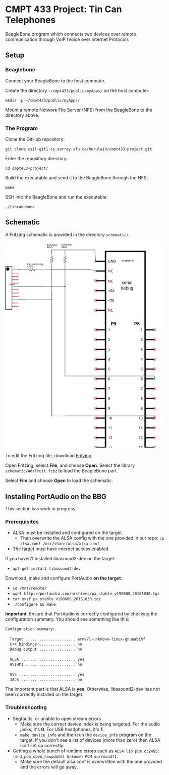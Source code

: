 # CMPT 433 Project: Tin Can Telephones

BeagleBone program which connects two devices over remote communication through VoIP (Voice over Internet Protocol).

## Setup

### Beaglebone

Connect your BeagleBone to the host computer.

Create the directory `~/cmpt433/public/myApps/` on the host computer:
```shell
mkdir -p ~/cmpt433/public/myApps/
```

Mount a remote Network File Server (NFS) from the BeagleBone to the directory above.

### The Program

Clone the GitHub repository:
```shell
git clone csil-git1.cs.surrey.sfu.ca/hurulaih/cmpt433-project.git
```

Enter the repository directory:
```shell
cd cmpt433-project/
```

Build the executable and send it to the BeagleBone through the NFS:
```shell
make
```

SSH into the BeagleBone and run the executable:
```shell
./tincanphone
```

## Schematic

A Fritzing schematic is provided in the directory `schematic/`.

![Schematic](readme-img/schematic.jpg)

To edit the Fritzing file, download [Fritzing](https://fritzing.org/download/).

Open Fritzing, select **File**, and choose **Open**. Select the library `schematic/AdaFruit.fzbz` to load the BeagleBone part.

Select **File** and choose **Open** to load the schematic.

## Installing PortAudio on the BBG

This section is a work in progress.

### Prerequisites
* ALSA must be installed and configured on the target.
  * Then overwrite the ALSA config with the one provided in our repo: `cp alsa.conf /usr/share/alsa/alsa.conf`
* The target must have internet access enabled.

If you haven't installed libasound2-dev on the target:
* `apt-get install libasound2-dev`

Download, make and configure PortAudio **on the target**:
* `cd /mnt/remote/`
* `wget http://portaudio.com/archives/pa_stable_v190600_20161030.tgz`
* `tar xvzf pa_stable_v190600_20161030.tgz`
* `./configure && make`

**Important**. Ensure that PortAudio is correctly configured by checking the configuration summary. You should see something like this:

```
Configuration summary:

  Target ...................... armv7l-unknown-linux-gnueabihf
  C++ bindings ................ no
  Debug output ................ no

  ALSA ........................ yes
  ASIHPI ...................... no

  OSS ......................... yes
  JACK ........................ no
```

The important part is that ALSA is **yes**. Otherwise, libasound2-dev has not been correctly installed on the target.

### Troubleshooting

* Segfaults, or unable to open stream errors
  * Make sure the correct device index is being targeted. For the audio jacks, it's **0**. For USB headphones, it's **1**.
  * `make device_info` and then run the `device_info` program on the target. If you don't see a list of devices (more than zero) then ALSA isn't set up correctly.
* Getting a whole bunch of runtime errors such as `ALSA lib pcm.c:2495:(snd_pcm_open_noupdate) Unknown PCM surround71`.
  * Make sure the default alsa.conf is overwritten with the one provided and the errors will go away.
